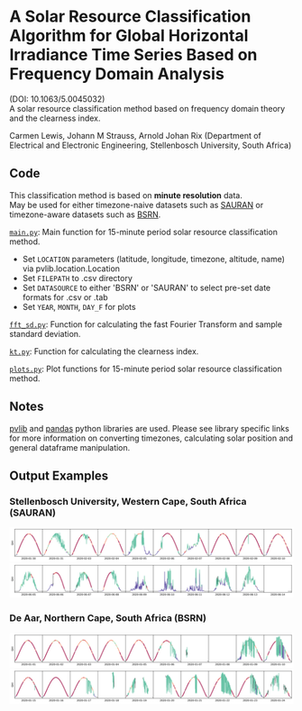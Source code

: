 # A Solar Resource Classification Algorithm for Global Horizontal Irradiance Time Series Based on Frequency Domain Analysis 
(DOI: 10.1063/5.0045032) \
A solar resource classification method based on frequency domain theory and the clearness index.

Carmen Lewis, Johann M Strauss, Arnold Johan Rix (Department of Electrical and Electronic Engineering, Stellenbosch University, South Africa)

## Code
This classification method is based on **minute resolution** data. \
May be used for either timezone-naive datasets such as [SAURAN](https://sauran.ac.za/) or timezone-aware datasets such as [BSRN](https://bsrn.awi.de/).

[`main.py`](main.py): Main function for 15-minute period solar resource classification method.
* Set `LOCATION` parameters (latitude, longitude, timezone, altitude, name) via pvlib.location.Location
* Set `FILEPATH` to .csv directory
* Set `DATASOURCE` to either 'BSRN' or 'SAURAN' to select pre-set date formats for .csv or .tab
* Set `YEAR`, `MONTH`, `DAY_F` for plots

[`fft_sd.py`](fft_sd.py): Function for calculating the fast Fourier Transform and sample standard deviation.

[`kt.py`](kt.py): Function for calculating the clearness index.

[`plots.py`](plots.py): Plot functions for 15-minute period solar resource classification method.

## Notes
[pvlib](https://github.com/pvlib/pvlib-python) and [pandas](https://pandas.pydata.org/) python libraries are used. Please see library specific links for more information on converting timezones, calculating solar position and general dataframe manipulation.

## Output Examples
### Stellenbosch University, Western Cape, South Africa (SAURAN)
<img src="output_figures/2020-2-1_SUN.png" alt="2020-02-21 Location SUN"/>
<img src="output_figures/2020-6-5_SUN.png" alt="2020-06-05 Location SUN"/>

### De Aar, Northern Cape, South Africa (BSRN)
<img src="output_figures/2020-1-1_DAA.png" alt="2020-01-01 Location SUN"/>
<img src="output_figures/2020-1-15_DAA.png" alt="2020-01-15 Location SUN"/>
